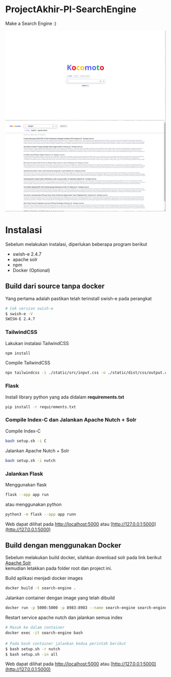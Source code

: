 # ProjectAkhir-PI-SearchEngine
Make a Search Engine :)

![mainpage.png](img/mainpage.png)
![searchpage.png](img/searchpage.png)

# Instalasi
Sebelum melakukan instalasi, diperlukan beberapa program berikut
- swish-e 2.4.7
- apache solr
- npm
- Docker (Optional)

## Build dari source tanpa docker
Yang pertama adalah pastikan telah terinstall swish-e pada perangkat
```bash
# Cek version swish-e
$ swish-e -V
SWISH-E 2.4.7
```
### TailwindCSS
Lakukan instalasi TailwindCSS
```bash
npm install
```

Compile TailwindCSS
```bash
npx tailwindcss -i ./static/src/input.css -o ./static/dist/css/output.css
```

### Flask
Install library python yang ada didalam **requirements.txt**
```bash
pip install -r requirements.txt
```

### Compile Index-C dan Jalankan Apache Nutch + Solr
Compile Index-C
```bash
bash setup.sh -i C
```
Jalankan Apache Nutch + Solr
```bash
bash setup.sh -i nutch
```

### Jalankan Flask
Menggunakan flask
```bash
flask --app app run
```
atau menggunakan python
```bash
python3 -m flask --app app runn
```
Web dapat dilihat pada [http://localhost:5000](http://localhost:5000) atau [http://127.0.0.1:5000](http://127.0.0.1:5000)

## Build dengan menggunakan Docker
Sebelum melakukan build docker, silahkan download solr pada link berikut<br> [Apache Solr](https://drive.google.com/drive/folders/1I4ERFA4KMh_it3Sx789KyRddCQNhNL9x?usp=sharing)<br> kemudian letakkan pada folder root dan project ini.

Build aplikasi menjadi docker images
```bash
docker build -t search-engine .
```
Jalankan container dengan image yang telah dibuild
```bash
docker run -p 5000:5000 -p 8983:8983 --name search-engine search-engine
``` 
Restart service apache nutch dan jalankan semua index
```bash
# Masuk ke dalam container
docker exec -it search-engine bash 

# Pada bash container jalankan kedua perintah berikut
$ bash setup.sh -r nutch
$ bash setup.sh -in all
```
Web dapat dilihat pada [http://localhost:5000](http://localhost:5000) atau [http://127.0.0.1:5000](http://127.0.0.1:5000)